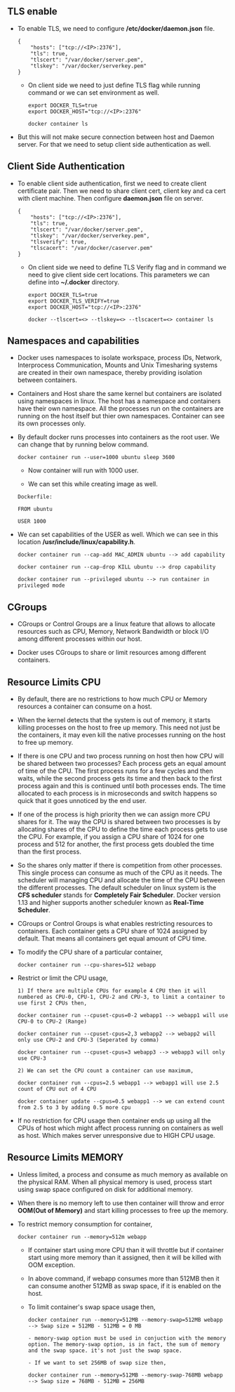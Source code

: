 ## TLS enable

- To enable TLS, we need to configure **/etc/docker/daemon.json** file.

    ```
    {
        "hosts": ["tcp://<IP>:2376"],
        "tls": true,
        "tlscert": "/var/docker/server.pem",
        "tlskey": "/var/docker/serverkey.pem"
    }
    ```
    - On client side we need to just define TLS flag while running command or we can set environment as well.

        ```
        export DOCKER_TLS=true
        export DOCKER_HOST="tcp://<IP>:2376"

        docker container ls
        ```

- But this will not make secure connection between host and Daemon server. For that we need to setup client side authentication as well.

## Client Side Authentication

- To enable client side authentication, first we need to create client certificate pair. Then we need to share client cert, client key and ca cert with client machine. Then configure **daemon.json** file on server.

    ```
    {
        "hosts": ["tcp://<IP>:2376"],
        "tls": true,
        "tlscert": "/var/docker/server.pem",
        "tlskey": "/var/docker/serverkey.pem",
        "tlsverify": true,
        "tlscacert": "/var/docker/caserver.pem"
    }
    ```
    - On client side we need to define TLS Verify flag and in command we need to give client side cert locations. This parameters we can define into **~/.docker** directory.

        ```
        export DOCKER_TLS=true
        export DOCKER_TLS_VERIFY=true
        export DOCKER_HOST="tcp://<IP>:2376"

        docker --tlscert=<> --tlskey=<> --tlscacert=<> container ls        
        ```

## Namespaces and capabilities

- Docker uses namespaces to isolate workspace, process IDs, Network, Interprocess Communication, Mounts and Unix Timesharing systems are created in their own namespace, thereby providing isolation between containers.

- Containers and Host share the same kernel but containers are isolated using namespaces in linux. The host has a namespace and containers have their own namespace. All the processes run on the containers are running on the host itself but thier own namespaces. Container can see its own processes only.

- By default docker runs processes into containers as the root user. We can change that by running below command.

    ```
    docker container run --user=1000 ubuntu sleep 3600
    ```
    - Now container will run with 1000 user.

    - We can set this while creating image as well.

    ```
    Dockerfile:

    FROM ubuntu

    USER 1000
    ```

- We can set capabilities of the USER as well. Which we can see in this location **/usr/include/linux/capability.h**.

    ```
    docker container run --cap-add MAC_ADMIN ubuntu --> add capability

    docker container run --cap-drop KILL ubuntu --> drop capability

    docker container run --privileged ubuntu --> run container in privileged mode
    ```

## CGroups

- CGroups or Control Groups are a linux feature that allows to allocate resources such as CPU, Memory, Network Bandwidth or block I/O among different processes within our host.

- Docker uses CGroups to share or limit resources among different containers.

## Resource Limits CPU

- By default, there are no restrictions to how much CPU or Memory resources a container can consume on a host.

- When the kernel detects that the system is out of memory, it starts killing processes on the host to free up memory. This need not just be the containers, it may even kill the native processes running on the host to free up memory.

- If there is one CPU and two process running on host then how CPU will be shared between two processes? Each process gets an equal amount of time of the CPU. The first process runs for a few cycles and then waits, while the second process gets its time and then back to the first process again and this is continued until both processes ends. The time allocated to each process is in microseconds and switch happens so quick that it goes unnoticed by the end user.

- If one of the process is high priority then we can assign more CPU shares for it. The way the CPU is shared between two processes is by allocating shares of the CPU to define the time each process gets to use the CPU. For example, if you assign a CPU share of 1024 for one process and 512 for another, the first process gets doubled the time than the first process.

- So the shares only matter if there is competition from other processes. This single process can consume as much of the CPU as it needs. The scheduler will managing CPU and allocate the time of the CPU between the different processes. The default scheduler on linux system is the **CFS scheduler** stands for **Completely Fair Scheduler**. Docker version 1.13 and higher supports another scheduler known as **Real-Time Scheduler**.

- CGroups or Control Groups is what enables restricting resources to containers. Each container gets a CPU share of 1024 assigned by default. That means all containers get equal amount of CPU time.

- To modify the CPU share of a particular container,

    ```
    docker container run --cpu-shares=512 webapp
    ```

- Restrict or limit the CPU usage,

    ```
    1) If there are multiple CPUs for example 4 CPU then it will numbered as CPU-0, CPU-1, CPU-2 and CPU-3, to limit a container to use first 2 CPUs then,

    docker container run --cpuset-cpus=0-2 webapp1 --> webapp1 will use CPU-0 to CPU-2 (Range)

    docker container run --cpuset-cpus=2,3 webapp2 --> webapp2 will only use CPU-2 and CPU-3 (Seperated by comma)

    docker container run --cpuset-cpus=3 webapp3 --> webapp3 will only use CPU-3

    2) We can set the CPU count a container can use maximum,

    docker container run --cpus=2.5 webapp1 --> webapp1 will use 2.5 count of CPU out of 4 CPU

    docker container update --cpus=0.5 webapp1 --> we can extend count from 2.5 to 3 by adding 0.5 more cpu
    ```

- If no restriction for CPU usage then container ends up using all the CPUs of host which might affect process running on containers as well as host. Which makes server unresponsive due to HIGH CPU usage.

## Resource Limits MEMORY

- Unless limited, a process and consume as much memory as available on the physical RAM. When all physical memory is used, process start using swap space configured on disk for additional memory.

- When there is no memory left to use then container will throw and error **OOM(Out of Memory)** and start killing processes to free up the memory.

- To restrict memory consumption for container,

    ```
    docker container run --memory=512m webapp
    ```
    - If container start using more CPU than it will throttle but if container start using more memory than it assigned, then it will be killed with OOM exception.

    - In above command, if webapp consumes more than 512MB then it can consume another 512MB as swap space, if it is enabled on the host.

    - To limit container's swap space usage then,

        ```
        docker container run --memory=512MB --memory-swap=512MB webapp --> Swap size = 512MB - 512MB = 0 MB

        - memory-swap option must be used in conjuction with the memory option. The memory-swap option, is in fact, the sum of memory and the swap space. it's not just the swap space.

        - If we want to set 256MB of swap size then,

        docker container run --memory=512MB --memory-swap-768MB webapp --> Swap size = 768MB - 512MB = 256MB
        ``` 